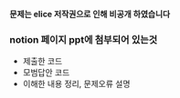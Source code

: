 #### __문제는 elice 저작권으로 인해 비공개 하였습니다__
### notion 페이지 ppt에 첨부되어 있는것
- 제출한 코드
- 모범답안 코드
- 이해한 내용 정리, 문제오류 설명
